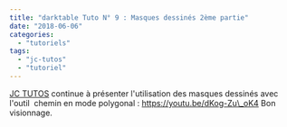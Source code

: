 ```yaml
---
title: "darktable Tuto N° 9 : Masques dessinés 2ème partie"
date: "2018-06-06"
categories: 
  - "tutoriels"
tags: 
  - "jc-tutos"
  - "tutoriel"
---
```


[JC TUTOS](https://www.youtube.com/channel/UChkmJoz4r375C6F2eym99YQ) continue à présenter l'utilisation des masques dessinés avec l'outil  chemin en mode polygonal : https://youtu.be/dKog-Zu\_oK4 Bon visionnage.

